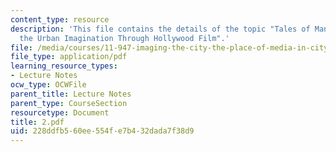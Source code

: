 ```yaml
---
content_type: resource
description: 'This file contains the details of the topic "Tales of Manhattan: Mapping
  the Urban Imagination Through Hollywood Film".'
file: /media/courses/11-947-imaging-the-city-the-place-of-media-in-city-design-and-development-fall-1998/228ddfb560ee554fe7b432dada7f38d9_2.pdf
file_type: application/pdf
learning_resource_types:
- Lecture Notes
ocw_type: OCWFile
parent_title: Lecture Notes
parent_type: CourseSection
resourcetype: Document
title: 2.pdf
uid: 228ddfb5-60ee-554f-e7b4-32dada7f38d9
---
```

